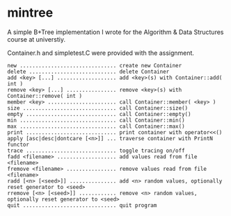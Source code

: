 mintree
=======

A simple B+Tree implementation I wrote for the Algorithm & Data Structures course at universtiy.

Container.h and simpletest.C were provided with the assignment.


    new ............................... create new Container
    delete ............................ delete Container
    add <key> [...] ................... add <key>(s) with Container::add( int )
    remove <key> [...] ................ remove <key>(s) with Container::remove( int )
    member <key> ...................... call Container::member( <key> )
    size .............................. call Container::size()
    empty ............................. call Container::empty()
    min ............................... call Container::min()
    max ............................... call Container::max()
    print ............................. print container with operator<<()
    apply [asc|desc|dontcare [<n>]] ... traverse container with PrintN functor
    trace ............................. toggle tracing on/off
    fadd <filename> ................... add values read from file <filename>
    fremove <filename> ................ remove values read from file <filename>
    radd [<n> [<seed>]] ............... add <n> random values, optionally reset generator to <seed>
    rremove [<n> [<seed>]] ............ remove <n> random values, optionally reset generator to <seed>
    quit .............................. quit program
